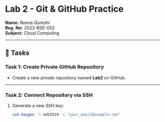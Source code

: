 # Lab 2 - Git & GitHub Practice

**Name:** Reena Qureshi  
**Reg. No:** 2023-BSE-052  
**Subject:** Cloud Computing  

---

## 📌 Tasks

### Task 1: Create Private GitHub Repository
- Create a new private repository named **Lab2** on GitHub.

---

### Task 2: Connect Repository via SSH
1. Generate a new SSH key:
   ```bash
   ssh-keygen -t ed25519 -C "your_email@example.com"
